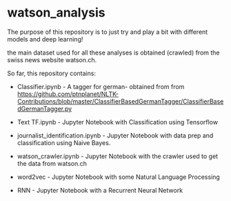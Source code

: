 # watson_analysis

The purpose of this repository is to just try and play a bit with different models and deep learning!

the main dataset used for all these analyses is obtained (crawled) from the swiss news website watson.ch. 

So far, this repository contains:

* Classifier.ipynb - A tagger for german- obtained from from https://github.com/ptnplanet/NLTK-Contributions/blob/master/ClassifierBasedGermanTagger/ClassifierBasedGermanTagger.py

* Text TF.ipynb - Jupyter Notebook with Classification using Tensorflow

* journalist_identification.ipynb - Jupyter Notebook with data prep and classification using Naive Bayes. 

* watson_crawler.ipynb - Jupyter Notebook with the crawler used to get the data from watson.ch

* word2vec - Jupyter Notebook with some Natural Language Processing

* RNN - Jupyter Notebook with a Recurrent Neural Network




